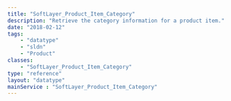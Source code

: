 ```yaml
---
title: "SoftLayer_Product_Item_Category"
description: "Retrieve the category information for a product item."
date: "2018-02-12"
tags:
    - "datatype"
    - "sldn"
    - "Product"
classes:
    - "SoftLayer_Product_Item_Category"
type: "reference"
layout: "datatype"
mainService : "SoftLayer_Product_Item_Category"
---
```

